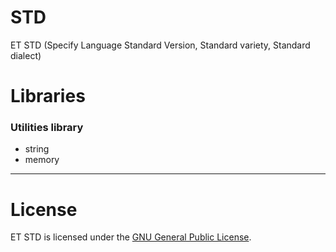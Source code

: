 # STD

ET STD (Specify Language Standard Version, Standard variety, Standard dialect)

# Libraries

### Utilities library

- string
- memory

------------

# License

ET STD is licensed under the [GNU General Public License](LICENSE).
